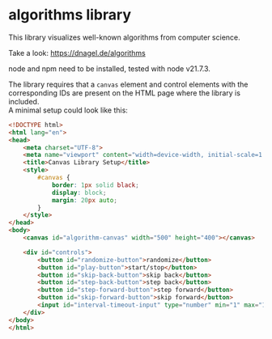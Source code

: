 # algorithms library

This library visualizes well-known algorithms from computer science.

Take a look: https://dnagel.de/algorithms

node and npm need to be installed, tested with node v21.7.3.

The library requires that a `canvas` element and control elements with the corresponding IDs are present on the HTML page where the library is included.  
A minimal setup could look like this:

```html
<!DOCTYPE html>
<html lang="en">
<head>
    <meta charset="UTF-8">
    <meta name="viewport" content="width=device-width, initial-scale=1.0">
    <title>Canvas Library Setup</title>
    <style>
        #canvas {
            border: 1px solid black;
            display: block;
            margin: 20px auto;
        }
    </style>
</head>
<body>
    <canvas id="algorithm-canvas" width="500" height="400"></canvas>

    <div id="controls">
        <button id="randomize-button">randomize</button>
        <button id="play-button">start/stop</button>
        <button id="skip-back-button">skip back</button>
        <button id="step-back-button">step back</button>
        <button id="step-forward-button">step forward</button>
        <button id="skip-forward-button">skip forward</button>
        <input id="interval-timeout-input" type="number" min="1" max="1000" />
    </div>
</body>
</html>
```
